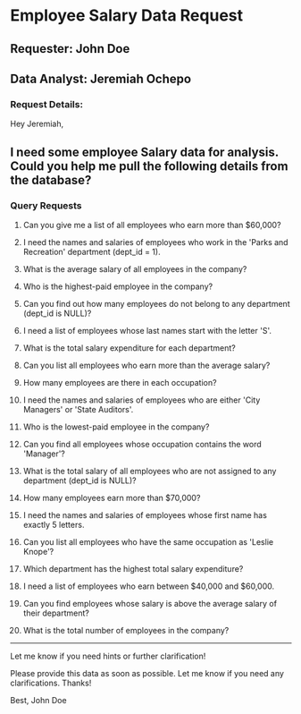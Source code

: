 # Employee Salary Data Request

## Requester: John Doe

## Data Analyst: Jeremiah Ochepo

### Request Details:

Hey Jeremiah,

I need some employee Salary data for analysis. Could you help me pull the following details from the database?
---

### **Query Requests**

1. Can you give me a list of all employees who earn more than $60,000?

2. I need the names and salaries of employees who work in the 'Parks and Recreation' department (dept_id = 1).

3. What is the average salary of all employees in the company?

4. Who is the highest-paid employee in the company?

5. Can you find out how many employees do not belong to any department (dept_id is NULL)?

6. I need a list of employees whose last names start with the letter 'S'.

7. What is the total salary expenditure for each department?

8. Can you list all employees who earn more than the average salary?

9. How many employees are there in each occupation?

10. I need the names and salaries of employees who are either 'City Managers' or 'State Auditors'.

11. Who is the lowest-paid employee in the company?

12. Can you find all employees whose occupation contains the word 'Manager'?

13. What is the total salary of all employees who are not assigned to any department (dept_id is NULL)?

14. How many employees earn more than $70,000?

15. I need the names and salaries of employees whose first name has exactly 5 letters.

16. Can you list all employees who have the same occupation as 'Leslie Knope'?

17. Which department has the highest total salary expenditure?

18. I need a list of employees who earn between $40,000 and $60,000.

19. Can you find employees whose salary is above the average salary of their department?

20. What is the total number of employees in the company?

---

Let me know if you need hints or further clarification!

Please provide this data as soon as possible. Let me know if you need any clarifications. Thanks!

Best,
John Doe

